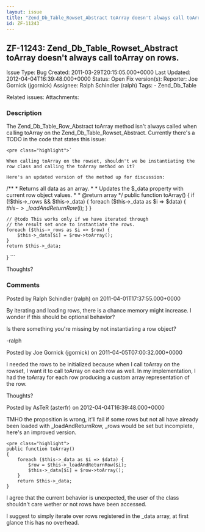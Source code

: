 ```yaml
---
layout: issue
title: "Zend_Db_Table_Rowset_Abstract toArray doesn't always call toArray on rows."
id: ZF-11243
---
```


ZF-11243: Zend\_Db\_Table\_Rowset\_Abstract toArray doesn't always call toArray on rows.
----------------------------------------------------------------------------------------

 Issue Type: Bug Created: 2011-03-29T20:15:05.000+0000 Last Updated: 2012-04-04T16:39:48.000+0000 Status: Open Fix version(s): 
 Reporter:  Joe Gornick (jgornick)  Assignee:  Ralph Schindler (ralph)  Tags: - Zend\_Db\_Table
 
 Related issues: 
 Attachments: 
### Description

The Zend\_Db\_Table\_Row\_Abstract toArray method isn't always called when calling toArray on the Zend\_Db\_Table\_Rowset\_Abstract. Currently there's a TODO in the code that states this issue:

 
    <pre class="highlight">`
    
    When calling toArray on the rowset, shouldn't we be instantiating the row class and calling the toArray method on it?
    
    Here's an updated version of the method up for discussion:
    


/\*\* \* Returns all data as an array. \* \* Updates the $\_data property with current row object values. \* \* @return array \*/ public function toArray() { if (!$this->\_rows && $this->\_data) { foreach ($this->\_data as $i => $data) { $this->\_loadAndReturnRow($i); } }

 
    // @todo This works only if we have iterated through
    // the result set once to instantiate the rows.
    foreach ($this->_rows as $i => $row) {
        $this->_data[$i] = $row->toArray();
    }
    return $this->_data;


} ```

Thoughts?

 

 

### Comments

Posted by Ralph Schindler (ralph) on 2011-04-01T17:37:55.000+0000

By iterating and loading rows, there is a chance memory might increase. I wonder if this should be optional behavior?

Is there something you're missing by not instantiating a row object?

-ralph

 

 

Posted by Joe Gornick (jgornick) on 2011-04-05T07:00:32.000+0000

I needed the rows to be initialized because when I call toArray on the rowset, I want it to call toArray on each row as well. In my implementation, I had the toArray for each row producing a custom array representation of the row.

Thoughts?

 

 

Posted by AsTeR (asterfr) on 2012-04-04T16:39:48.000+0000

TMHO the proposition is wrong, it'll fail if some rows but not all have already been loaded with \_loadAndReturnRow, \_rows would be set but incomplete, here's an improved version.

 
    <pre class="highlight">
    public function toArray()
    {
        foreach ($this->_data as $i => $data) {
            $row = $this->_loadAndReturnRow($i);
            $this->_data[$i] = $row->toArray();
        }
        return $this->_data;
    }


I agree that the current behavior is unexpected, the user of the class shouldn't care wether or not rows have been accessed.

I suggest to simply iterate over rows registered in the \_data array, at first glance this has no overhead.

 

 